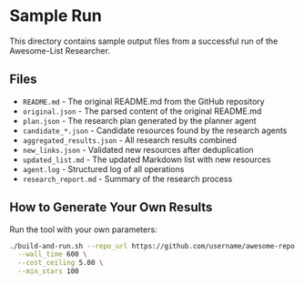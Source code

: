 # Sample Run

This directory contains sample output files from a successful run of the Awesome-List Researcher.

## Files

- `README.md` - The original README.md from the GitHub repository
- `original.json` - The parsed content of the original README.md
- `plan.json` - The research plan generated by the planner agent
- `candidate_*.json` - Candidate resources found by the research agents
- `aggregated_results.json` - All research results combined
- `new_links.json` - Validated new resources after deduplication
- `updated_list.md` - The updated Markdown list with new resources
- `agent.log` - Structured log of all operations
- `research_report.md` - Summary of the research process

## How to Generate Your Own Results

Run the tool with your own parameters:

```bash
./build-and-run.sh --repo_url https://github.com/username/awesome-repo \
  --wall_time 600 \
  --cost_ceiling 5.00 \
  --min_stars 100
```
